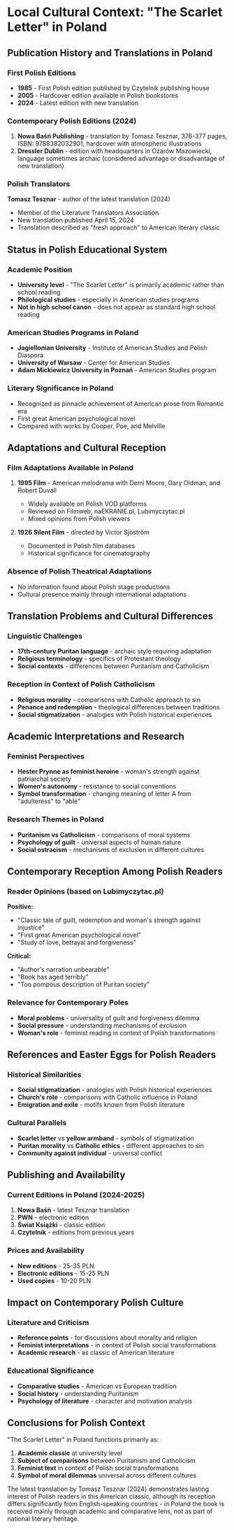 # Local Cultural Context: "The Scarlet Letter" in Poland

## Publication History and Translations in Poland

### First Polish Editions
- **1985** - First Polish edition published by Czytelnik publishing house
- **2005** - Hardcover edition available in Polish bookstores
- **2024** - Latest edition with new translation

### Contemporary Polish Editions (2024)
1. **Nowa Baśń Publishing** - translation by Tomasz Tesznar, 376-377 pages, ISBN: 9788382032901, hardcover with atmospheric illustrations
2. **Dressler Dublin** - edition with headquarters in Ożarów Mazowiecki, language sometimes archaic (considered advantage or disadvantage of new translation)

### Polish Translators
**Tomasz Tesznar** - author of the latest translation (2024)
- Member of the Literature Translators Association
- New translation published April 15, 2024
- Translation described as "fresh approach" to American literary classic

## Status in Polish Educational System

### Academic Position
- **University level** - "The Scarlet Letter" is primarily academic rather than school reading
- **Philological studies** - especially in American studies programs
- **Not in high school canon** - does not appear as standard high school reading

### American Studies Programs in Poland
- **Jagiellonian University** - Institute of American Studies and Polish Diaspora
- **University of Warsaw** - Center for American Studies
- **Adam Mickiewicz University in Poznań** - American Studies program

### Literary Significance in Poland
- Recognized as pinnacle achievement of American prose from Romantic era
- First great American psychological novel
- Compared with works by Cooper, Poe, and Melville

## Adaptations and Cultural Reception

### Film Adaptations Available in Poland
1. **1995 Film** - American melodrama with Demi Moore, Gary Oldman, and Robert Duvall
   - Widely available on Polish VOD platforms
   - Reviewed on Filmweb, naEKRANIE.pl, Lubimyczytac.pl
   - Mixed opinions from Polish viewers

2. **1926 Silent Film** - directed by Victor Sjöström
   - Documented in Polish film databases
   - Historical significance for cinematography

### Absence of Polish Theatrical Adaptations
- No information found about Polish stage productions
- Cultural presence mainly through international adaptations

## Translation Problems and Cultural Differences

### Linguistic Challenges
- **17th-century Puritan language** - archaic style requiring adaptation
- **Religious terminology** - specifics of Protestant theology
- **Social contexts** - differences between Puritanism and Catholicism

### Reception in Context of Polish Catholicism
- **Religious morality** - comparisons with Catholic approach to sin
- **Penance and redemption** - theological differences between traditions
- **Social stigmatization** - analogies with Polish historical experiences

## Academic Interpretations and Research

### Feminist Perspectives
- **Hester Prynne as feminist heroine** - woman's strength against patriarchal society
- **Women's autonomy** - resistance to social conventions
- **Symbol transformation** - changing meaning of letter A from "adulteress" to "able"

### Research Themes in Poland
- **Puritanism vs Catholicism** - comparisons of moral systems
- **Psychology of guilt** - universal aspects of human nature
- **Social ostracism** - mechanisms of exclusion in different cultures

## Contemporary Reception Among Polish Readers

### Reader Opinions (based on Lubimyczytac.pl)
**Positive:**
- "Classic tale of guilt, redemption and woman's strength against injustice"
- "First great American psychological novel"
- "Study of love, betrayal and forgiveness"

**Critical:**
- "Author's narration unbearable"
- "Book has aged terribly"
- "Too pompous description of Puritan society"

### Relevance for Contemporary Poles
- **Moral problems** - universality of guilt and forgiveness dilemma
- **Social pressure** - understanding mechanisms of exclusion
- **Woman's role** - feminist reading in context of Polish transformations

## References and Easter Eggs for Polish Readers

### Historical Similarities
- **Social stigmatization** - analogies with Polish historical experiences
- **Church's role** - comparisons with Catholic influence in Poland
- **Emigration and exile** - motifs known from Polish literature

### Cultural Parallels
- **Scarlet letter** vs **yellow armband** - symbols of stigmatization
- **Puritan morality** vs **Catholic ethics** - different approaches to sin
- **Community against individual** - universal conflict

## Publishing and Availability

### Current Editions in Poland (2024-2025)
1. **Nowa Baśń** - latest Tesznar translation
2. **PWN** - electronic edition
3. **Świat Książki** - classic edition
4. **Czytelnik** - editions from previous years

### Prices and Availability
- **New editions** - 25-35 PLN
- **Electronic editions** - 15-25 PLN
- **Used copies** - 10-20 PLN

## Impact on Contemporary Polish Culture

### Literature and Criticism
- **Reference points** - for discussions about morality and religion
- **Feminist interpretations** - in context of Polish social transformations
- **Academic research** - as classic of American literature

### Educational Significance
- **Comparative studies** - American vs European tradition
- **Social history** - understanding Puritanism
- **Psychology of literature** - character and motivation analysis

## Conclusions for Polish Context

"The Scarlet Letter" in Poland functions primarily as:
1. **Academic classic** at university level
2. **Subject of comparisons** between Puritanism and Catholicism
3. **Feminist text** in context of Polish social transformations
4. **Symbol of moral dilemmas** universal across different cultures

The latest translation by Tomasz Tesznar (2024) demonstrates lasting interest of Polish readers in this American classic, although its reception differs significantly from English-speaking countries - in Poland the book is received mainly through academic and comparative lens, not as part of national literary heritage.